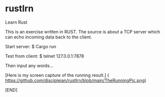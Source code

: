 # rustlrn
Learn Rust

This is an exercise written in RUST. The source is about a TCP server which can echo incoming data back to the client.

Start server:
$ Cargo run

Test from client:
$ telnet 127.0.0.1:7878

Then input any words...

[Here is my screen capture of the running result.] (
https://github.com/discipleian/rustlrn/blob/main/TheRunningPic.png)

[END]

